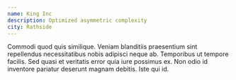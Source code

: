 ```yaml
---
name: King Inc
description: Optimized asymmetric complexity
city: Rathside
---
```

Commodi quod quis similique. Veniam blanditiis praesentium sint repellendus necessitatibus nobis adipisci neque ab. Temporibus ut tempore facilis. Sed quasi et veritatis error quia iure possimus ex. Non odio id inventore pariatur deserunt magnam debitis. Iste qui id.
